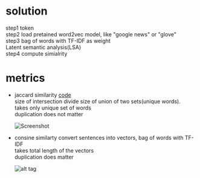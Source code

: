 
# solution  
step1 token   
step2 load pretained word2vec model, like "google news" or "glove"     
step3 bag of words with TF-IDF as weight          
       Latent semantic analysis(LSA)               
step4 compute simialrity      




# metrics 
* jaccard similarity 
[code](https://github.com/taixingbi/NLP/blob/master/text-similarity/metrics.ipynb)      
size of intersection divide size of union of two sets(unique words).  
takes only unique set of words    
duplication does not matter

   ![Screenshot](https://upload.wikimedia.org/math/1/8/6/186c7f4e83da32e889d606140fae25a0.png)    


* consine similarty
convert sentences into vectors, bag of words with TF-IDF     
takes total length of the vectors   
duplication does matter

   ![alt tag](https://camo.githubusercontent.com/53b91d3e027d443511db160792e5c30a0a3591d2/68747470733a2f2f63646e2e7261776769742e636f6d2f636f6d707574652d696f2f636f73696e652d73696d696c61726974792f626465663934306266346536643332306432363532623532663534663538636632656135643739342f646f63732f696d672f65716e5f73696d696c61726974792e737667)

